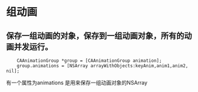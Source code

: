 # 组动画  
## 保存一组动画的对象，保存到一组动画对象，所有的动画并发运行。
```  
	CAAnimationGroup *group = [CAAnimationGroup animation];
	group.animations = [NSArray arrayWithObjects:keyAnim,anim1,anim2, nil];  
```  
 有一个属性为animations 是用来保存一组动画对象的NSArray  
 